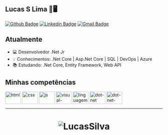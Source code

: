 ## Lucas S Lima 🐧🖥
[![Github Badge](https://img.shields.io/badge/-lucassilva996-000?style=flat-square&logo=Github&logoColor=white&link=https://github.com/lucassilva996)](https://github.com/lucassilva996)
[![Linkedin Badge](https://img.shields.io/badge/-lucassilva996-blue?style=flat-square&logo=Linkedin&logoColor=white&link=https://www.linkedin.com/in/lucassilva996/)](https://www.linkedin.com/in/lucassilva996//)
[![Gmail Badge](https://img.shields.io/badge/-lucasdevprojectroyals.ls@gmail.com-c14438?style=flat-square&logo=Gmail&logoColor=white&link=mailto:lucasdevprojectroyals.ls@gmail.com)](mailto:lucasdevprojectroyals.ls@gmail.com)

## Atualmente
-  💻 Desenvolvedor .Net Jr
-  💡 Conhecimentos: .Net Core | Asp.Net Core | SQL | DevOps | Azure
-  :books: Estudando: .Net Core, Entity Framework, Web API

## Minhas competências
<p>
<img align="center" alt="html" height="40" width="50" src="https://www.flaticon.com/svg/vstatic/svg/226/226269.svg?token=exp=1613510318~hmac=4be10940e42b1978e065cf37ba6720cf" style="max-width:100%;">
<img align="center" alt="css" height="40" width="50" src="https://www.flaticon.com/svg/vstatic/svg/732/732190.svg?token=exp=1613510415~hmac=7e7bd67965b9a60e334151e2f07c0ee8" style="max-width:100%;">
<img align="center" alt="js" height="40" width="50" src="https://www.flaticon.com/svg/vstatic/svg/732/732190.svg?token=exp=1613510415~hmac=7e7bd67965b9a60e334151e2f07c0ee8" style="max-width:100%;">
<img align="center" alt="visual-studio" height="40" width="50" src="https://www.flaticon.com/svg/vstatic/svg/732/732190.svg?token=exp=1613510415~hmac=7e7bd67965b9a60e334151e2f07c0ee8" style="max-width:100%;">
<img align="center" alt="linguagem-csharp" height="40" width="50" src="https://www.flaticon.com/svg/vstatic/svg/732/732190.svg?token=exp=1613510415~hmac=7e7bd67965b9a60e334151e2f07c0ee8" style="max-width:100%;">
<img align="center" alt="dot-net" height="40" width="50" src="https://icon-icons.com/icons2/2415/PNG/128/dot_net_plain_wordmark_logo_icon_146545.png" style="max-width:100%;">
 <img align="center" alt="dot-net-core" height="40" width="50" src="https://upload.wikimedia.org/wikipedia/commons/thumb/e/ee/.NET_Core_Logo.svg/240px-.NET_Core_Logo.svg.png" style="max-width:100%;">
<p>
<p>

<hr>
<h1 align="center">
<img alt="LucasSilva" src="https://github-readme-stats.codestackr.vercel.app/api?username=lucassilva996&show_icons=true&hide_border=true&" />
</h1>
